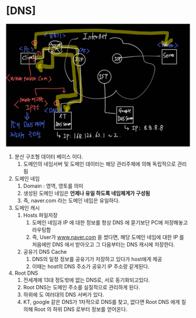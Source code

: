# [DNS]

<img src="./images/DNS 동작방식.jpg" width="700">

1. 분산 구조형 데이터 베이스 이다. 
   1. 도메인의 네임서버 및 도메인 데이터는 해당 관리주체에 의해 독립적으로 관리됨 
2. 도메인 네임 
   1. Domain : 영역, 영토를 의미
   2. 생성된 도메인 네임은 **언제나 유일 하도록 네임체계가 구성됨** 
   3. 즉, naver.com 라는 도메인 네임은 유일하다. 
3. 도메인 캐시
   1. Hosts 파일저장 
      1. 도메인 네임과 IP 에 대한 정보를 항상 DNS 에 묻기보단 PC에 저장해놓고 라우팅함  
      2. 즉, User가 www.naver.com 을 썼다면, 해당 도메인 네임에 대한 IP 를 처음에만 DNS 에서 받아오고 그 다음부터는 DNS 캐시에 저장한다. 
   2. 공유기 DNS Cache 
      1. DNS의 일정 정보를 공유기가 저장하고 있다가 host에게 제공 
      2. 이때는 host의 DNS 주소가 공유기 IP 주소랑 같게된다. 
4. Root DNS
   1. 전세계에 13대 정도밖에 없는 DNS로, 서로 동기화되고있다. 
   2. Root DNS는 도메인 주소를 실질적으로 관리하게 된다. 
   3. 하위에 도 여러대의 DNS 서버가 있다. 
   4. KT, google 같은 DNS가 1차적으로 DNS를 찾고, 없다면 Root DNS 에게 질의해 Root 의 하위 DNS 로부터 정보를 얻어온다. 